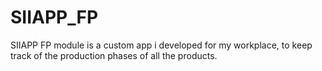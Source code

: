 # SIIAPP_FP
SIIAPP FP module is a custom app i developed for my workplace, to keep track of the production phases of all the products.

